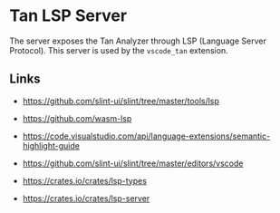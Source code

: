 # Tan LSP Server

The server exposes the Tan Analyzer through LSP (Language Server Protocol).
This server is used by the `vscode_tan` extension.

## Links

- https://github.com/slint-ui/slint/tree/master/tools/lsp
- https://github.com/wasm-lsp

- https://code.visualstudio.com/api/language-extensions/semantic-highlight-guide

- https://github.com/slint-ui/slint/tree/master/editors/vscode

- https://crates.io/crates/lsp-types
- https://crates.io/crates/lsp-server
